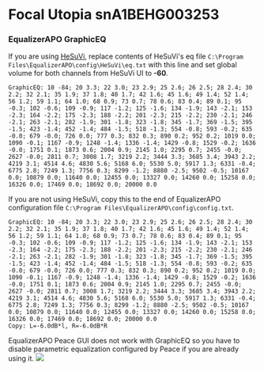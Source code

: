 # Focal Utopia snA1BEHG003253
### EqualizerAPO GraphicEQ
If you are using [HeSuVi](https://sourceforge.net/projects/hesuvi/), replace contents of HeSuVi's eq file `C:\Program Files\EqualizerAPO\config\HeSuVi\eq.txt` with this line and set global volume for both channels from HeSuVi UI to **-60**.
```
GraphicEQ: 10 -84; 20 3.3; 22 3.0; 23 2.9; 25 2.6; 26 2.5; 28 2.4; 30 2.2; 32 2.1; 35 1.9; 37 1.8; 40 1.7; 42 1.6; 45 1.6; 49 1.4; 52 1.4; 56 1.2; 59 1.1; 64 1.0; 68 0.9; 73 0.7; 78 0.6; 83 0.4; 89 0.1; 95 -0.3; 102 -0.6; 109 -0.9; 117 -1.2; 125 -1.6; 134 -1.9; 143 -2.1; 153 -2.3; 164 -2.2; 175 -2.3; 188 -2.2; 201 -2.3; 215 -2.2; 230 -2.1; 246 -2.1; 263 -2.1; 282 -1.9; 301 -1.8; 323 -1.8; 345 -1.7; 369 -1.5; 395 -1.5; 423 -1.4; 452 -1.4; 484 -1.5; 518 -1.3; 554 -0.8; 593 -0.2; 635 -0.0; 679 -0.0; 726 0.0; 777 0.3; 832 0.3; 890 0.2; 952 0.2; 1019 0.0; 1090 -0.1; 1167 -0.9; 1248 -1.4; 1336 -1.4; 1429 -0.8; 1529 -0.2; 1636 -0.0; 1751 0.1; 1873 0.6; 2004 0.9; 2145 1.0; 2295 0.7; 2455 -0.0; 2627 -0.0; 2811 0.7; 3008 1.7; 3219 2.2; 3444 3.3; 3685 3.4; 3943 2.2; 4219 3.1; 4514 4.6; 4830 5.6; 5168 6.0; 5530 5.0; 5917 1.3; 6331 -0.4; 6775 2.8; 7249 1.3; 7756 0.3; 8299 -1.2; 8880 -2.5; 9502 -0.5; 10167 0.0; 10879 0.0; 11640 0.0; 12455 0.0; 13327 0.0; 14260 0.0; 15258 0.0; 16326 0.0; 17469 0.0; 18692 0.0; 20000 0.0
```
If you are not using HeSuVi, copy this to the end of EqualizerAPO configuration file `C:\Program Files\EqualizerAPO\config\config.txt`.
```
GraphicEQ: 10 -84; 20 3.3; 22 3.0; 23 2.9; 25 2.6; 26 2.5; 28 2.4; 30 2.2; 32 2.1; 35 1.9; 37 1.8; 40 1.7; 42 1.6; 45 1.6; 49 1.4; 52 1.4; 56 1.2; 59 1.1; 64 1.0; 68 0.9; 73 0.7; 78 0.6; 83 0.4; 89 0.1; 95 -0.3; 102 -0.6; 109 -0.9; 117 -1.2; 125 -1.6; 134 -1.9; 143 -2.1; 153 -2.3; 164 -2.2; 175 -2.3; 188 -2.2; 201 -2.3; 215 -2.2; 230 -2.1; 246 -2.1; 263 -2.1; 282 -1.9; 301 -1.8; 323 -1.8; 345 -1.7; 369 -1.5; 395 -1.5; 423 -1.4; 452 -1.4; 484 -1.5; 518 -1.3; 554 -0.8; 593 -0.2; 635 -0.0; 679 -0.0; 726 0.0; 777 0.3; 832 0.3; 890 0.2; 952 0.2; 1019 0.0; 1090 -0.1; 1167 -0.9; 1248 -1.4; 1336 -1.4; 1429 -0.8; 1529 -0.2; 1636 -0.0; 1751 0.1; 1873 0.6; 2004 0.9; 2145 1.0; 2295 0.7; 2455 -0.0; 2627 -0.0; 2811 0.7; 3008 1.7; 3219 2.2; 3444 3.3; 3685 3.4; 3943 2.2; 4219 3.1; 4514 4.6; 4830 5.6; 5168 6.0; 5530 5.0; 5917 1.3; 6331 -0.4; 6775 2.8; 7249 1.3; 7756 0.3; 8299 -1.2; 8880 -2.5; 9502 -0.5; 10167 0.0; 10879 0.0; 11640 0.0; 12455 0.0; 13327 0.0; 14260 0.0; 15258 0.0; 16326 0.0; 17469 0.0; 18692 0.0; 20000 0.0
Copy: L=-6.0dB*l, R=-6.0dB*R
```
EqualizerAPO Peace GUI does not work with GraphicEQ so you have to disable parametric equalization configured by Peace if you are already using it.
![](https://raw.githubusercontent.com/jaakkopasanen/AutoEq/master/results/Innerfidelity%202017/innerfidelity/onear/Focal%20Utopia%20snA1BEHG003253/Focal%20Utopia%20snA1BEHG003253.png)
